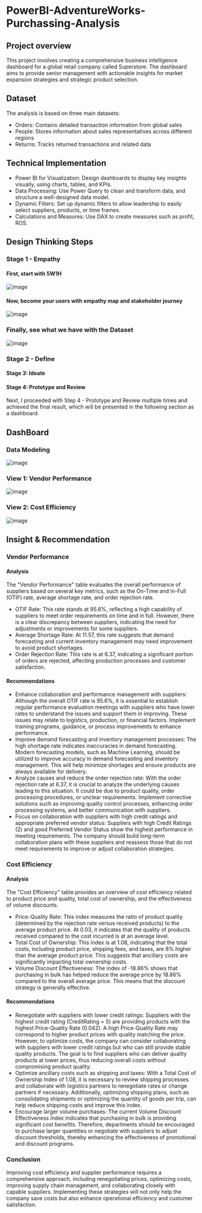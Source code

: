 # PowerBI-AdventureWorks-Purchassing-Analysis
## Project overview 
This project involves creating a comprehensive business intelligence dashboard for a global retail company called Superstore. The dashboard aims to provide senior management with actionable insights for market expansion strategies and strategic product selection.
## Dataset 
The analysis is based on three main datasets:
- Orders: Contains detailed transaction information from global sales
- People: Stores information about sales representatives across different regions
- Returns: Tracks returned transactions and related data
##  Technical Implementation
- Power BI for Visualization: Design dashboards to display key insights visually, using charts, tables, and KPIs.
- Data Processing: Use Power Query to clean and transform data, and structure a well-designed data model.
- Dynamic Filters: Set up dynamic filters to allow leadership to easily select suppliers, products, or time frames.
- Calculations and Measures: Use DAX to create measures such as profit, ROS.
## Design Thinking Steps 
### Stage 1 - Empathy 
#### First, start with 5W1H
![image](https://github.com/user-attachments/assets/b11df8c7-95d3-4993-a7c2-3651c6c11fea)
#### Now, become your users with empathy map and stakeholder journey 
![image](https://github.com/user-attachments/assets/7e5c87ae-1c57-44bc-81bb-2014e80b2635)
### Finally, see what we have with the Dataset
![image](https://github.com/user-attachments/assets/62741761-42a6-433a-8e40-787a9f5cdd03)
### Stage 2 - Define 

#### Stage 3: Ideate 

#### Stage 4: Prototype and Review
Next, I proceeded with Step 4 - Prototype and Review multiple times and achieved the final result, which will be presented in the following section as a dashboard.
## DashBoard 
### Data Modeling 
![image](https://github.com/user-attachments/assets/f2c5c56b-9036-4e62-96ba-1f55f9df6731)
### View 1: Vendor Performance 
![image](https://github.com/user-attachments/assets/d57baa99-2a6b-47c1-8f56-9deb769979ae)
### View 2: Cost Efficiency 
![image](https://github.com/user-attachments/assets/62dcce51-0c8d-4836-9c4f-06befae026d2)
## Insight & Recommendation
### Vendor Performance 
#### Analysis
The "Vendor Performance" table evaluates the overall performance of suppliers based on several key metrics, such as the On-Time and In-Full (OTIF) rate, average shortage rate, and order rejection rate.
- OTIF Rate: This rate stands at 95.6%, reflecting a high capability of suppliers to meet order requirements on time and in full. However, there is a clear discrepancy between suppliers, indicating the need for adjustments or improvements for some suppliers.
- Average Shortage Rate: At 11.57, this rate suggests that demand forecasting and current inventory management may need improvement to avoid product shortages.
- Order Rejection Rate: This rate is at 6.37, indicating a significant portion of orders are rejected, affecting production processes and customer satisfaction.
#### Recommendations
- Enhance collaboration and performance management with suppliers: Although the overall OTIF rate is 95.6%, it is essential to establish regular performance evaluation meetings with suppliers who have lower rates to understand the issues and support them in improving. These issues may relate to logistics, production, or financial factors. Implement training programs, guidance, or process improvements to enhance performance.
- Improve demand forecasting and inventory management processes: The high shortage rate indicates inaccuracies in demand forecasting. Modern forecasting models, such as Machine Learning, should be utilized to improve accuracy in demand forecasting and inventory management. This will help minimize shortages and ensure products are always available for delivery.
- Analyze causes and reduce the order rejection rate: With the order rejection rate at 6.37, it is crucial to analyze the underlying causes leading to this situation. It could be due to product quality, order processing procedures, or unclear requirements. Implement corrective solutions such as improving quality control processes, enhancing order processing systems, and better communication with suppliers.
- Focus on collaboration with suppliers with high credit ratings and appropriate preferred vendor status: Suppliers with high Credit Ratings (2) and good Preferred Vendor Status show the highest performance in meeting requirements. The company should build long-term collaboration plans with these suppliers and reassess those that do not meet requirements to improve or adjust collaboration strategies.
### Cost Efficiency
#### Analysis
The "Cost Efficiency" table provides an overview of cost efficiency related to product price and quality, total cost of ownership, and the effectiveness of volume discounts.
- Price-Quality Rate: This index measures the ratio of product quality (determined by the rejection rate versus received products) to the average product price. At 0.03, it indicates that the quality of products received compared to the cost incurred is at an average level.
- Total Cost of Ownership: This index is at 1.08, indicating that the total costs, including product price, shipping fees, and taxes, are 8% higher than the average product price. This suggests that ancillary costs are significantly impacting total ownership costs.
- Volume Discount Effectiveness: The index of -18.86% shows that purchasing in bulk has helped reduce the average price by 18.86% compared to the overall average price. This means that the discount strategy is generally effective.
#### Recommendations
- Renegotiate with suppliers with lower credit ratings: Suppliers with the highest credit rating (CreditRating = 5) are providing products with the highest Price-Quality Rate (0.042). A high Price-Quality Rate may correspond to higher product prices with quality matching the price. However, to optimize costs, the company can consider collaborating with suppliers with lower credit ratings but who can still provide stable quality products. The goal is to find suppliers who can deliver quality products at lower prices, thus reducing overall costs without compromising product quality.
- Optimize ancillary costs such as shipping and taxes: With a Total Cost of Ownership Index of 1.08, it is necessary to review shipping processes and collaborate with logistics partners to renegotiate rates or change partners if necessary. Additionally, optimizing shipping plans, such as consolidating shipments or optimizing the quantity of goods per trip, can help reduce shipping costs and improve this index.
- Encourage larger volume purchases: The current Volume Discount Effectiveness index indicates that purchasing in bulk is providing significant cost benefits. Therefore, departments should be encouraged to purchase larger quantities or negotiate with suppliers to adjust discount thresholds, thereby enhancing the effectiveness of promotional and discount programs.
### Conclusion
Improving cost efficiency and supplier performance requires a comprehensive approach, including renegotiating prices, optimizing costs, improving supply chain management, and collaborating closely with capable suppliers. Implementing these strategies will not only help the company save costs but also enhance operational efficiency and customer satisfaction.


